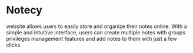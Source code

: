 # Notecy

website allows users to easily store and organize their notes online. 
With a simple and intuitive interface, users can create multiple notes with groups privileges management features and add notes to them with just a few clicks.
